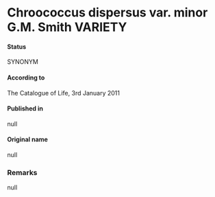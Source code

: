 # Chroococcus dispersus var. minor G.M. Smith VARIETY

#### Status
SYNONYM

#### According to
The Catalogue of Life, 3rd January 2011

#### Published in
null

#### Original name
null

### Remarks
null